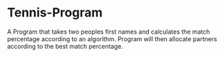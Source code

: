 # Tennis-Program
A Program that takes two peoples first names and calculates the match percentage according to an algorithm. Program will then allocate partners according to the best match percentage.
